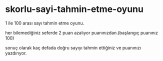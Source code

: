 # skorlu-sayi-tahmin-etme-oyunu

1 ile 100 arası sayı tahmin etme oyunu.

her bilemediğiniz seferde 2 puan azalıyor puanınızdan.(başlangıç puanınız 100)

sonuç olarak kaç defada doğru sayıyı tahmin ettiğiniz ve puanınızı yazdırıyor.

